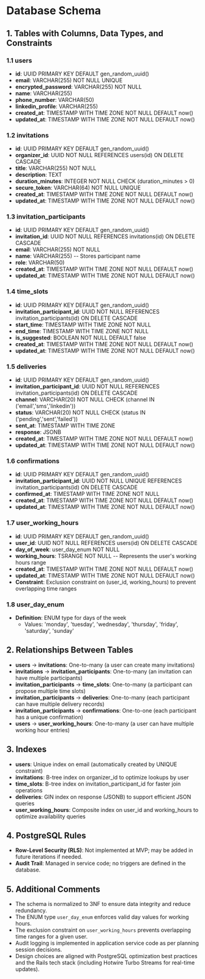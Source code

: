 # Database Schema

## 1. Tables with Columns, Data Types, and Constraints

### 1.1 users
- **id**: UUID PRIMARY KEY DEFAULT gen_random_uuid()
- **email**: VARCHAR(255) NOT NULL UNIQUE
- **encrypted_password**: VARCHAR(255) NOT NULL
- **name**: VARCHAR(255)
- **phone_number**: VARCHAR(50)
- **linkedin_profile**: VARCHAR(255)
- **created_at**: TIMESTAMP WITH TIME ZONE NOT NULL DEFAULT now()
- **updated_at**: TIMESTAMP WITH TIME ZONE NOT NULL DEFAULT now()

### 1.2 invitations
- **id**: UUID PRIMARY KEY DEFAULT gen_random_uuid()
- **organizer_id**: UUID NOT NULL REFERENCES users(id) ON DELETE CASCADE
- **title**: VARCHAR(255) NOT NULL
- **description**: TEXT
- **duration_minutes**: INTEGER NOT NULL CHECK (duration_minutes > 0)
- **secure_token**: VARCHAR(64) NOT NULL UNIQUE
- **created_at**: TIMESTAMP WITH TIME ZONE NOT NULL DEFAULT now()
- **updated_at**: TIMESTAMP WITH TIME ZONE NOT NULL DEFAULT now()

### 1.3 invitation_participants
- **id**: UUID PRIMARY KEY DEFAULT gen_random_uuid()
- **invitation_id**: UUID NOT NULL REFERENCES invitations(id) ON DELETE CASCADE
- **email**: VARCHAR(255) NOT NULL
- **name**: VARCHAR(255)  -- Stores participant name
- **role**: VARCHAR(50)
- **created_at**: TIMESTAMP WITH TIME ZONE NOT NULL DEFAULT now()
- **updated_at**: TIMESTAMP WITH TIME ZONE NOT NULL DEFAULT now()

### 1.4 time_slots
- **id**: UUID PRIMARY KEY DEFAULT gen_random_uuid()
- **invitation_participant_id**: UUID NOT NULL REFERENCES invitation_participants(id) ON DELETE CASCADE
- **start_time**: TIMESTAMP WITH TIME ZONE NOT NULL
- **end_time**: TIMESTAMP WITH TIME ZONE NOT NULL
- **is_suggested**: BOOLEAN NOT NULL DEFAULT false
- **created_at**: TIMESTAMP WITH TIME ZONE NOT NULL DEFAULT now()
- **updated_at**: TIMESTAMP WITH TIME ZONE NOT NULL DEFAULT now()

### 1.5 deliveries
- **id**: UUID PRIMARY KEY DEFAULT gen_random_uuid()
- **invitation_participant_id**: UUID NOT NULL REFERENCES invitation_participants(id) ON DELETE CASCADE
- **channel**: VARCHAR(20) NOT NULL CHECK (channel IN ('email','sms','linkedin'))
- **status**: VARCHAR(20) NOT NULL CHECK (status IN ('pending','sent','failed'))
- **sent_at**: TIMESTAMP WITH TIME ZONE
- **response**: JSONB
- **created_at**: TIMESTAMP WITH TIME ZONE NOT NULL DEFAULT now()
- **updated_at**: TIMESTAMP WITH TIME ZONE NOT NULL DEFAULT now()

### 1.6 confirmations
- **id**: UUID PRIMARY KEY DEFAULT gen_random_uuid()
- **invitation_participant_id**: UUID NOT NULL UNIQUE REFERENCES invitation_participants(id) ON DELETE CASCADE
- **confirmed_at**: TIMESTAMP WITH TIME ZONE NOT NULL
- **created_at**: TIMESTAMP WITH TIME ZONE NOT NULL DEFAULT now()
- **updated_at**: TIMESTAMP WITH TIME ZONE NOT NULL DEFAULT now()

### 1.7 user_working_hours
- **id**: UUID PRIMARY KEY DEFAULT gen_random_uuid()
- **user_id**: UUID NOT NULL REFERENCES users(id) ON DELETE CASCADE
- **day_of_week**: user_day_enum NOT NULL
- **working_hours**: TSRANGE NOT NULL  -- Represents the user's working hours range
- **created_at**: TIMESTAMP WITH TIME ZONE NOT NULL DEFAULT now()
- **updated_at**: TIMESTAMP WITH TIME ZONE NOT NULL DEFAULT now()
- **Constraint**: Exclusion constraint on (user_id, working_hours) to prevent overlapping time ranges

### 1.8 user_day_enum
- **Definition**: ENUM type for days of the week
  - Values: 'monday', 'tuesday', 'wednesday', 'thursday', 'friday', 'saturday', 'sunday'

## 2. Relationships Between Tables
- **users** → **invitations**: One-to-many (a user can create many invitations)
- **invitations** → **invitation_participants**: One-to-many (an invitation can have multiple participants)
- **invitation_participants** → **time_slots**: One-to-many (a participant can propose multiple time slots)
- **invitation_participants** → **deliveries**: One-to-many (each participant can have multiple delivery records)
- **invitation_participants** → **confirmations**: One-to-one (each participant has a unique confirmation)
- **users** → **user_working_hours**: One-to-many (a user can have multiple working hour entries)

## 3. Indexes
- **users**: Unique index on email (automatically created by UNIQUE constraint)
- **invitations**: B-tree index on organizer_id to optimize lookups by user
- **time_slots**: B-tree index on invitation_participant_id for faster join operations
- **deliveries**: GIN index on response (JSONB) to support efficient JSON queries
- **user_working_hours**: Composite index on user_id and working_hours to optimize availability queries

## 4. PostgreSQL Rules
- **Row-Level Security (RLS)**: Not implemented at MVP; may be added in future iterations if needed.
- **Audit Trail**: Managed in service code; no triggers are defined in the database.

## 5. Additional Comments
- The schema is normalized to 3NF to ensure data integrity and reduce redundancy.
- The ENUM type `user_day_enum` enforces valid day values for working hours.
- The exclusion constraint on `user_working_hours` prevents overlapping time ranges for a given user.
- Audit logging is implemented in application service code as per planning session decisions.
- Design choices are aligned with PostgreSQL optimization best practices and the Rails tech stack (including Hotwire Turbo Streams for real-time updates).